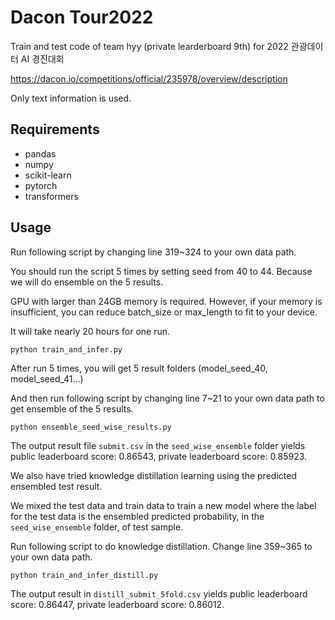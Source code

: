 # Dacon Tour2022
Train and test code of team hyy (private learderboard 9th) for 2022 관광데이터 AI 경진대회

https://dacon.io/competitions/official/235978/overview/description

Only text information is used.
## Requirements

- pandas
- numpy
- scikit-learn
- pytorch
- transformers

## Usage

Run following script by changing line 319~324 to your own data path.

You should run the script 5 times by setting seed from 40 to 44. Because we will do ensemble on the 5 results.

GPU with larger than 24GB memory is required. However, if your memory is insufficient, you can reduce batch_size or max_length to fit to your device.

It will take nearly 20 hours for one run.
```
python train_and_infer.py
```

After run 5 times, you will get 5 result folders (model_seed_40, model_seed_41...)

And then run following script by changing line 7~21 to your own data path to get ensemble of the 5 results.
```
python ensemble_seed_wise_results.py
```
The output result file `submit.csv` in the `seed_wise_ensemble` folder yields public leaderboard score: 0.86543, private leaderboard score: 0.85923.

We also have tried knowledge distillation learning using the predicted ensembled test result. 

We mixed the test data and train data to train a new model where the label for the test data is the ensembled predicted probability, in the `seed_wise_ensemble` folder, of test sample.

Run following script to do knowledge distillation. Change line 359~365 to your own data path.

```
python train_and_infer_distill.py
```
The output result in `distill_submit_5fold.csv` yields public leaderboard score: 0.86447, private leaderboard score: 0.86012.




